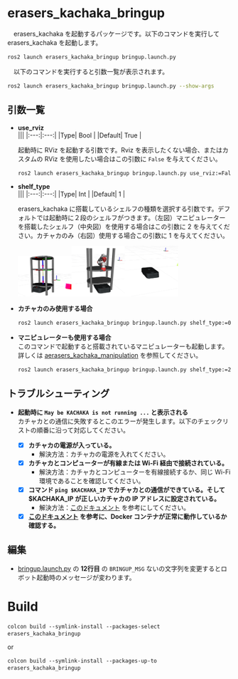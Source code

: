# erasers_kachaka_bringup
　erasers_kachaka を起動するパッケージです。以下のコマンドを実行して erasers_kachaka を起動します。
```bash
ros2 launch erasers_kachaka_bringup bringup.launch.py
```
　以下のコマンドを実行すると引数一覧が表示されます。
```bash
ros2 launch erasers_kachaka_bringup bringup.launch.py --show-args
```

## 引数一覧

- **use_rviz**<br>
  |||
  |:---:|:---:|
  |Type| Bool |
  |Default| True |
  
  起動時に RViz を起動する引数です。Rviz を表示したくない場合、またはカスタムの RViz を使用したい場合はこの引数に `False` を与えてください。
  ```bash
  ros2 launch erasers_kachaka_bringup bringup.launch.py use_rviz:=False
  ```


- **shelf_type**<br>
  |||
  |:---:|:---:|
  |Type| Int |
  |Default| $1$ |
  
  erasers_kachaka に搭載しているシェルフの種類を選択する引数です。デフォルトでは起動時に２段のシェルフがつきます。（左図）マニピュレーターを搭載したシェルフ（中央図）を使用する場合はこの引数に $2$ を与えてください。カチャカのみ（右図）使用する場合この引数に $1$ を与えてください。

  <img src="/imgs/erasers_kachaka_description.png" width=25% /><img src="/imgs/erasers_kachaka_with_manipulation_shelf_description.png" width=25% /><img src="/imgs/erasers_kachaka_without_shelf_description.png" width=25% />

- **カチャカのみ使用する場合**<br>
    ```bash
    ros2 launch erasers_kachaka_bringup bringup.launch.py shelf_type:=0
    ```
- **マニピュレーターも使用する場合**<br>
  このコマンドで起動すると搭載されているマニピュレーターも起動します。詳しくは
[aerasers_kachaka_manipulation](/erasers_kachaka/erasers_kachaka_manipulation/README.md)
を参照してください。
    ```bash
    ros2 launch erasers_kachaka_bringup bringup.launch.py shelf_type:=2
    ```

## トラブルシューティング
- **起動時に `May be KACHAKA is not running ...` と表示される**<br>
  カチャカとの通信に失敗するとこのエラーが発生します。以下のチェックリストの順番に沿って対応してください。

  - [x] **カチャカの電源が入っている。**
    - 解決方法：カチャカの電源を入れてください。
  - [x] **カチャカとコンピューターが有線または Wi-Fi 経由で接続されている。**
    - 解決方法：カチャカとコンピューターを有線接続するか、同じ Wi-Fi 環境であることを確認してください。
  - [x] **コマンド `ping $KACHAKA_IP` でカチャカとの通信ができている。そして $KACHAKA_IP が正しいカチャカの IP アドレスに設定されている。**
    - 解決方法：[このドキュメント](/docs/howtoconnect.md) を参考にしてください。
  - [x] **[このドキュメント](/docs/erk_docker.md) を参考に、Docker コンテナが正常に動作しているか確認する。**

## 編集
- [bringup.launch.py](launch/bringup.launch.py) の **12行目** の `BRINGUP_MSG` ないの文字列を変更するとロボット起動時のメッセージが変わります。

# Build
```
colcon build --symlink-install --packages-select erasers_kachaka_bringup
```
or
```
colcon build --symlink-install --packages-up-to erasers_kachaka_bringup
```
